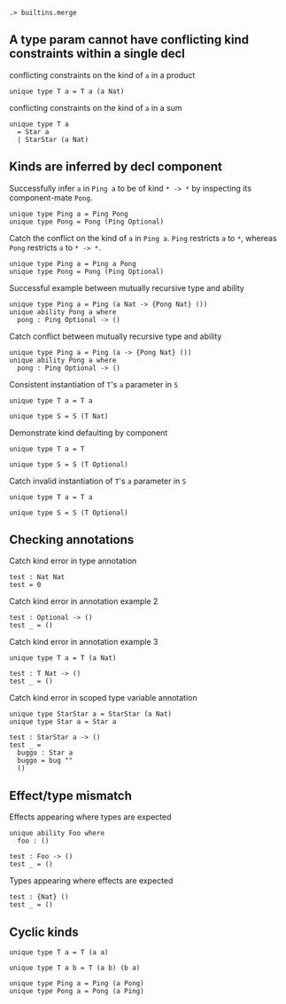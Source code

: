 
```ucm:hide
.> builtins.merge
```

## A type param cannot have conflicting kind constraints within a single decl

conflicting constraints on the kind of `a` in a product
```unison:error
unique type T a = T a (a Nat)
```

conflicting constraints on the kind of `a` in a sum
```unison:error
unique type T a 
  = Star a 
  | StarStar (a Nat)
```

## Kinds are inferred by decl component

Successfully infer `a` in `Ping a` to be of kind `* -> *` by
inspecting its component-mate `Pong`.
```unison
unique type Ping a = Ping Pong
unique type Pong = Pong (Ping Optional)
```

Catch the conflict on the kind of `a` in `Ping a`. `Ping` restricts
`a` to `*`, whereas `Pong` restricts `a` to `* -> *`.
```unison:error
unique type Ping a = Ping a Pong
unique type Pong = Pong (Ping Optional)
```

Successful example between mutually recursive type and ability
```unison
unique type Ping a = Ping (a Nat -> {Pong Nat} ())
unique ability Pong a where
  pong : Ping Optional -> ()
```

Catch conflict between mutually recursive type and ability
```unison:error
unique type Ping a = Ping (a -> {Pong Nat} ())
unique ability Pong a where
  pong : Ping Optional -> ()
```

Consistent instantiation of `T`'s `a` parameter in `S`
```unison
unique type T a = T a

unique type S = S (T Nat)
```

Demonstrate kind defaulting by component
```unison:error
unique type T a = T

unique type S = S (T Optional)
```

Catch invalid instantiation of `T`'s `a` parameter in `S`
```unison:error
unique type T a = T a

unique type S = S (T Optional)
```

## Checking annotations

Catch kind error in type annotation
```unison:error
test : Nat Nat
test = 0
```

Catch kind error in annotation example 2
```unison:error
test : Optional -> ()
test _ = ()
```

Catch kind error in annotation example 3
```unison:error
unique type T a = T (a Nat)

test : T Nat -> ()
test _ = ()
```

Catch kind error in scoped type variable annotation
```unison:error
unique type StarStar a = StarStar (a Nat)
unique type Star a = Star a

test : StarStar a -> ()
test _ = 
  buggo : Star a
  buggo = bug ""
  ()
```

## Effect/type mismatch

Effects appearing where types are expected
```unison:error
unique ability Foo where
  foo : ()

test : Foo -> ()
test _ = ()
```

Types appearing where effects are expected
```unison:error
test : {Nat} ()
test _ = ()
```

## Cyclic kinds

```unison:error
unique type T a = T (a a)
```

```unison:error
unique type T a b = T (a b) (b a)
```

```unison:error
unique type Ping a = Ping (a Pong)
unique type Pong a = Pong (a Ping)
```
